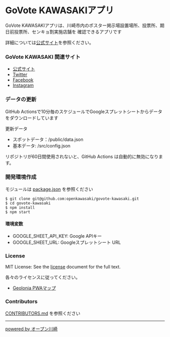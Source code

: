 GoVote KAWASAKIアプリ
===
GoVote KAWASAKIアプリは、川崎市内のポスター掲示場設置場所、投票所、期日前投票所、センキョ割実施店舗を
確認できるアプリです

詳細については[公式サイト](https://www.govote-kawasaki.jp/)を参照ください。


### GoVote KAWASAKI 関連サイト
* [公式サイト](https://www.govote-kawasaki.jp/)
* [Twitter](https://twitter.com/kawasaki_vote)
* [Facebook](https://www.facebook.com/govote.kawasaki)
* [Instagram](https://www.instagram.com/govote.kawasaki/?hl=ja)

### データの更新
GitHub Actionsで10分毎のスケジュールでGoogleスプレットシートからデータをダウンロードしています

更新データ
* スポットデータ：/public/data.json
* 基本データ: /src/config.json

リポジトリが60日間使用されないと、GitHub Actions は自動的に無効になります。

### 開発環境作成
モジュールは [package.json](https://raw.githubusercontent.com/openkawasaki/govote-kawasaki/master/package.json) を参照ください
```
$ git clone git@github.com:openkawasaki/govote-kawasaki.git
$ cd govote-kawasaki
$ npm install
$ npm start
```

#### 環境変数
* GOOGLE_SHEET_API_KEY: Google APIキー
* GOOGLE_SHEET_URL: Googleスプレットシート URL

### License
MIT License: See the [license](./LICENSE.txt) document for the full text.

各々のライセンスに従ってください。
* [Geolonia PWAマップ](https://github.com/geoloniamaps/pwamap)

### Contributors
[CONTRIBUTORS.md](./CONTRIBUTORS.md) を参照ください

---

[powered by オープン川崎](https://www.openkawasaki.org/)
